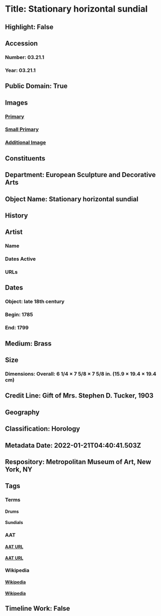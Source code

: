 # Title: Stationary horizontal sundial
## Highlight: False
## Accession
### Number: 03.21.1
### Year: 03.21.1
## Public Domain: True
## Images
### [Primary](https://images.metmuseum.org/CRDImages/es/original/DP-13122-003.jpg)
### [Small Primary](https://images.metmuseum.org/CRDImages/es/web-large/DP-13122-003.jpg)
### [Additional Image](https://images.metmuseum.org/CRDImages/es/original/DP-13122-004.jpg)
## Constituents
## Department: European Sculpture and Decorative Arts
## Object Name: Stationary horizontal sundial
## History
## Artist
### Name
### Dates Active
### URLs
## Dates
### Object: late 18th century
### Begin: 1785
### End: 1799
## Medium: Brass
## Size
### Dimensions: Overall: 6 1/4 × 7 5/8 × 7 5/8 in. (15.9 × 19.4 × 19.4 cm)
## Credit Line: Gift of Mrs. Stephen D. Tucker, 1903
## Geography
## Classification: Horology
## Metadata Date: 2022-01-21T04:40:41.503Z
## Respository: Metropolitan Museum of Art, New York, NY
## Tags
### Terms
#### Drums
#### Sundials
### AAT
#### [AAT URL](http://vocab.getty.edu/page/aat/300041729)
#### [AAT URL](http://vocab.getty.edu/page/aat/300041614)
### Wikipedia
#### [Wikipedia]()
#### [Wikipedia]()
## Timeline Work: False